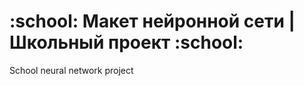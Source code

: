 <h1>:school: Макет нейронной сети | Школьный проект :school:</h1>
<p>School neural network project</p>
